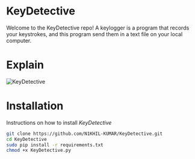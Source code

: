 # KeyDetective

Welcome to the KeyDetective repo! A keylogger is a program that records your keystrokes, and this program send them in a text file on your local computer.

# Explain

![KeyDetective](https://github.com/N1KHIL-KUMAR/KeyDetective/assets/123356597/936763d4-c4f4-41f7-92d6-184637256e72)

# Installation
Instructions on how to install *KeyDetective*
```bash
git clone https://github.com/N1KHIL-KUMAR/KeyDetective.git
cd KeyDetective
sudo pip install -r requirements.txt
chmod +x KeyDetective.py
```
